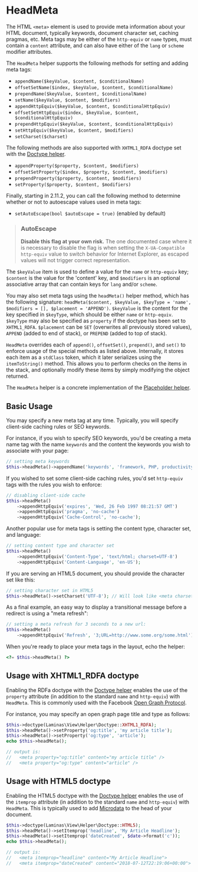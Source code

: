 # HeadMeta

The HTML `<meta>` element is used to provide meta information about your HTML
document, typically keywords, document character set, caching pragmas, etc. Meta
tags may be either of the `http-equiv` or `name` types, must contain a `content`
attribute, and can also have either of the `lang` or `scheme` modifier
attributes.

The `HeadMeta` helper supports the following methods for setting and adding meta tags:

- `appendName($keyValue, $content, $conditionalName)`
- `offsetSetName($index, $keyValue, $content, $conditionalName)`
- `prependName($keyValue, $content, $conditionalName)`
- `setName($keyValue, $content, $modifiers)`
- `appendHttpEquiv($keyValue, $content, $conditionalHttpEquiv)`
- `offsetSetHttpEquiv($index, $keyValue, $content, $conditionalHttpEquiv)`
- `prependHttpEquiv($keyValue, $content, $conditionalHttpEquiv)`
- `setHttpEquiv($keyValue, $content, $modifiers)`
- `setCharset($charset)`

The following methods are also supported with `XHTML1_RDFA` doctype set with the
[Doctype helper](doctype.md).

- `appendProperty($property, $content, $modifiers)`
- `offsetSetProperty($index, $property, $content, $modifiers)`
- `prependProperty($property, $content, $modifiers)`
- `setProperty($property, $content, $modifiers)`

Finally, starting in 2.11.2, you can call the following method to determine
whether or not to autoescape values used in meta tags:

- `setAutoEscape(bool $autoEscape = true)` (enabled by default)

<!-- markdownlint-disable-next-line header-increment -->
> ### AutoEscape
>
> **Disable this flag at your own risk.** The one documented case where it is
> necessary to disable the flag is when setting the `X-UA-Compatible`
> `http-equiv` value to switch behavior for Internet Explorer, as escaped values
> will not trigger correct representation.

The `$keyValue` item is used to define a value for the `name` or `http-equiv`
key; `$content` is the value for the 'content' key, and `$modifiers` is an
optional associative array that can contain keys for `lang` and/or `scheme`.

You may also set meta tags using the `headMeta()` helper method, which has the
following signature: `headMeta($content, $keyValue, $keyType = 'name',
$modifiers = [], $placement = 'APPEND')`.  `$keyValue` is the content for
the key specified in `$keyType`, which should be either `name` or `http-equiv`.
`$keyType` may also be specified as `property` if the doctype has been set to
`XHTML1_RDFA`. `$placement` can be `SET` (overwrites all previously stored
values), `APPEND` (added to end of stack), or `PREPEND` (added to top of stack).

`HeadMeta` overrides each of `append()`, `offsetSet()`, `prepend()`, and `set()`
to enforce usage of the special methods as listed above. Internally, it stores
each item as a `stdClass` token, which it later serializes using the
`itemToString()` method. This allows you to perform checks on the items in the
stack, and optionally modify these items by simply modifying the object
returned.

The `HeadMeta` helper is a concrete implementation of the
[Placeholder helper](placeholder.md).

## Basic Usage

You may specify a new meta tag at any time. Typically, you will specify
client-side caching rules or SEO keywords.

For instance, if you wish to specify SEO keywords, you'd be creating a meta name
tag with the name `keywords` and the content the keywords you wish to associate
with your page:

```php
// setting meta keywords
$this->headMeta()->appendName('keywords', 'framework, PHP, productivity');
```

If you wished to set some client-side caching rules, you'd set `http-equiv` tags
with the rules you wish to enforce:

```php
// disabling client-side cache
$this->headMeta()
    ->appendHttpEquiv('expires', 'Wed, 26 Feb 1997 08:21:57 GMT')
    ->appendHttpEquiv('pragma', 'no-cache')
    ->appendHttpEquiv('Cache-Control', 'no-cache');
```

Another popular use for meta tags is setting the content type, character set,
and language:

```php
// setting content type and character set
$this->headMeta()
    ->appendHttpEquiv('Content-Type', 'text/html; charset=UTF-8')
    ->appendHttpEquiv('Content-Language', 'en-US');
```

If you are serving an HTML5 document, you should provide the character set like
this:

```php
// setting character set in HTML5
$this->headMeta()->setCharset('UTF-8'); // Will look like <meta charset="UTF-8">
```

As a final example, an easy way to display a transitional message before a
redirect is using a "meta refresh":

```php
// setting a meta refresh for 3 seconds to a new url:
$this->headMeta()
    ->appendHttpEquiv('Refresh', '3;URL=http://www.some.org/some.html');
```

When you're ready to place your meta tags in the layout, echo the helper:

```php
<?= $this->headMeta() ?>
```

## Usage with XHTML1\_RDFA doctype

Enabling the RDFa doctype with the [Doctype helper](doctype.md) enables the use
of the `property` attribute (in addition to the standard `name` and
`http-equiv`) with `HeadMeta`.  This is commonly used with the Facebook [Open
Graph Protocol](http://opengraphprotocol.org/).

For instance, you may specify an open graph page title and type as follows:

```php
$this->doctype(Laminas\View\Helper\Doctype::XHTML1_RDFA);
$this->headMeta()->setProperty('og:title', 'my article title');
$this->headMeta()->setProperty('og:type', 'article');
echo $this->headMeta();

// output is:
//   <meta property="og:title" content="my article title" />
//   <meta property="og:type" content="article" />
```

## Usage with HTML5 doctype

Enabling the HTML5 doctype with the [Doctype helper](doctype.md) enables the use
of the `itemprop` attribute (in addition to the standard `name` and
`http-equiv`) with `HeadMeta`.  This is typically used to add
[Microdata](https://schema.org) to the head of your document.

```php
$this->doctype(Laminas\View\Helper\Doctype::HTML5);
$this->headMeta()->setItemprop('headline', 'My Article Headline');
$this->headMeta()->setItemprop('dateCreated', $date->format('c'));
echo $this->headMeta();

// output is:
//   <meta itemprop="headline" content="My Article Headline">
//   <meta itemprop="dateCreated" content="2018-07-12T22:19:06+00:00">
```
